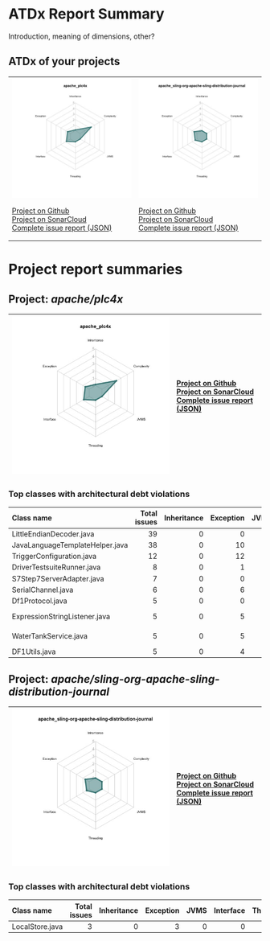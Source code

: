 
# ATDx Report Summary

Introduction, meaning of dimensions, other?

## ATDx of your projects
|||
|-|-|
|<img src="https://github.com/robertoverdecchia/ATDx_report_sandbox/blob/master/plots/apache_plc4x.jpg"/> <p style="text-align:left">[Project on Github](https://github.com/apache/plc4x) <br> [Project on SonarCloud ](https://sonarcloud.io/dashboard?id=apache_plc4x) <br> [Complete issue report (JSON)](./json/apache_plc4x.json)</p>|<img src="https://github.com/robertoverdecchia/ATDx_report_sandbox/blob/master/plots/apache_sling-org-apache-sling-distribution-journal.jpg"/> <p style="text-align:left">[Project on Github](https://github.com/apache/sling-org-apache-sling-distribution-journal) <br> [Project on SonarCloud ](https://sonarcloud.io/dashboard?id=apache_sling-org-apache-sling-distribution-journal) <br> [Complete issue report (JSON)](./json/apache_sling-org-apache-sling-distribution-journal.json)</p>
# Project report summaries
## Project: _apache/plc4x_
|<img src="https://github.com/robertoverdecchia/ATDx_report_sandbox/blob/master/plots/apache_plc4x.jpg"/>|<p style="text-align:left">[Project on Github](https://github.com/apache/plc4x) <br> [Project on SonarCloud ](https://sonarcloud.io/dashboard?id=apache_plc4x) <br> [Complete issue report (JSON)](./json/apache_plc4x.json)</p>
|-|-|
### Top classes with architectural debt violations
| Class name                      |   Total issues |   Inheritance |   Exception |   JVMS |   Interface |   Threading |   Complexity | Fully qualified name                                                                                                                         |
|:--------------------------------|---------------:|--------------:|------------:|-------:|------------:|------------:|-------------:|:---------------------------------------------------------------------------------------------------------------------------------------------|
| LittleEndianDecoder.java        |             39 |             0 |           0 |      0 |           0 |           0 |           39 | sandbox/test-java-amsads-driver/src/main/java/org/apache/plc4x/java/amsads/protocol/util/LittleEndianDecoder.java                            |
| JavaLanguageTemplateHelper.java |             38 |             0 |          10 |      0 |           0 |           0 |           28 | build-utils/language-java/src/main/java/org/apache/plc4x/language/java/JavaLanguageTemplateHelper.java                                       |
| TriggerConfiguration.java       |             12 |             0 |          12 |      0 |           0 |           0 |            0 | plc4j/tools/scraper/src/main/java/org/apache/plc4x/java/scraper/triggeredscraper/triggerhandler/TriggerConfiguration.java                    |
| DriverTestsuiteRunner.java      |              8 |             0 |           1 |      0 |           0 |           0 |            7 | plc4j/utils/test-utils/src/main/java/org/apache/plc4x/test/driver/DriverTestsuiteRunner.java                                                 |
| S7Step7ServerAdapter.java       |              7 |             0 |           0 |      0 |           0 |           0 |            7 | sandbox/plc-simulator/src/main/java/org/apache/plc4x/simulator/server/s7/protocol/S7Step7ServerAdapter.java                                  |
| SerialChannel.java              |              6 |             0 |           6 |      0 |           0 |           0 |            0 | plc4j/transports/serial/src/main/java/org/apache/plc4x/java/transport/serial/SerialChannel.java                                              |
| Df1Protocol.java                |              5 |             0 |           0 |      0 |           1 |           0 |            4 | sandbox/test-java-df1-driver/src/main/java/org/apache/plc4x/java/df1/protocol/Df1Protocol.java                                               |
| ExpressionStringListener.java   |              5 |             0 |           5 |      0 |           0 |           0 |            0 | build-utils/protocol-base-mspec/src/main/java/org/apache/plc4x/plugins/codegenerator/language/mspec/expression/ExpressionStringListener.java |
| WaterTankService.java           |              5 |             0 |           5 |      0 |           0 |           0 |            0 | plc4j/examples/hello-webapp/webapp/src/main/java/org/apache/plc4x/examples/watertank/service/WaterTankService.java                           |
| DF1Utils.java                   |              5 |             0 |           4 |      0 |           1 |           0 |            0 | sandbox/test-java-df1-driver/src/main/java/org/apache/plc4x/java/df1/util/DF1Utils.java                                                      |

## Project: _apache/sling-org-apache-sling-distribution-journal_
|<img src="https://github.com/robertoverdecchia/ATDx_report_sandbox/blob/master/plots/apache_sling-org-apache-sling-distribution-journal.jpg"/>|<p style="text-align:left">[Project on Github](https://github.com/apache/sling-org-apache-sling-distribution-journal) <br> [Project on SonarCloud ](https://sonarcloud.io/dashboard?id=apache_sling-org-apache-sling-distribution-journal) <br> [Complete issue report (JSON)](./json/apache_sling-org-apache-sling-distribution-journal.json)</p>
|-|-|
### Top classes with architectural debt violations
| Class name      |   Total issues |   Inheritance |   Exception |   JVMS |   Interface |   Threading |   Complexity | Fully qualified name                                                                |
|:----------------|---------------:|--------------:|------------:|-------:|------------:|------------:|-------------:|:------------------------------------------------------------------------------------|
| LocalStore.java |              3 |             0 |           3 |      0 |           0 |           0 |            0 | src/main/java/org/apache/sling/distribution/journal/impl/subscriber/LocalStore.java |


